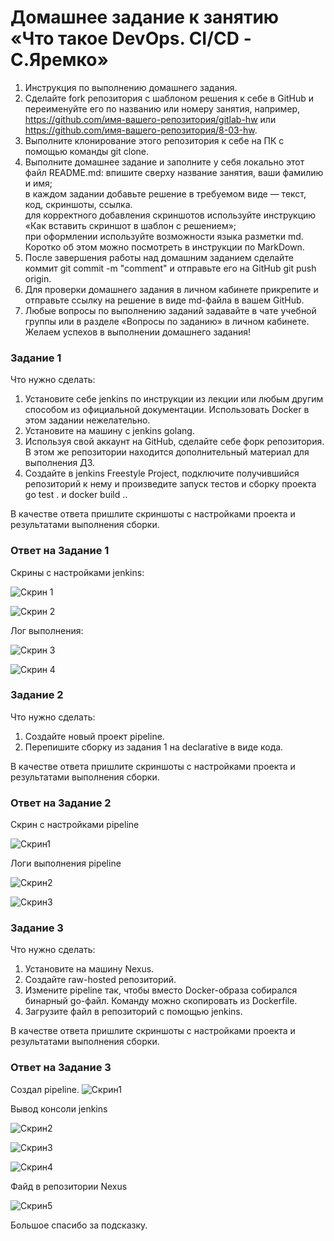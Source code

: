 # Домашнее задание к занятию «Что такое DevOps. СI/СD - С.Яремко»

1. Инструкция по выполнению домашнего задания.  
2. Сделайте fork репозитория c шаблоном решения к себе в GitHub и переименуйте его по названию или номеру занятия, например, https://github.com/имя-вашего-репозитория/gitlab-hw или https://github.com/имя-вашего-репозитория/8-03-hw.  
3. Выполните клонирование этого репозитория к себе на ПК с помощью команды git clone.  
4. Выполните домашнее задание и заполните у себя локально этот файл README.md:
  впишите сверху название занятия, ваши фамилию и имя;  
  в каждом задании добавьте решение в требуемом виде — текст, код, скриншоты, ссылка.  
  для корректного добавления скриншотов используйте инструкцию «Как вставить скриншот в шаблон с решением»;  
  при оформлении используйте возможности языка разметки md. Коротко об этом можно посмотреть в инструкции по MarkDown.  
5. После завершения работы над домашним заданием сделайте коммит git commit -m "comment" и отправьте его на GitHub git push origin.  
6. Для проверки домашнего задания в личном кабинете прикрепите и отправьте ссылку на решение в виде md-файла в вашем GitHub.  
7. Любые вопросы по выполнению заданий задавайте в чате учебной группы или в разделе «Вопросы по заданию» в личном кабинете.  
Желаем успехов в выполнении домашнего задания!

### Задание 1

Что нужно сделать:

1. Установите себе jenkins по инструкции из лекции или любым другим способом из официальной документации. Использовать Docker в этом задании нежелательно.  
2. Установите на машину с jenkins golang.  
3. Используя свой аккаунт на GitHub, сделайте себе форк репозитория. В этом же репозитории находится дополнительный материал для выполнения ДЗ.  
4. Создайте в jenkins Freestyle Project, подключите получившийся репозиторий к нему и произведите запуск тестов и сборку проекта go test . и docker build ..  
   
В качестве ответа пришлите скриншоты с настройками проекта и результатами выполнения сборки.

### Ответ на Задание 1

Скрины с настройками jenkins:

![Скрин 1](https://github.com/s-bessonniy/netology_hw_git_fors-20/blob/main/img/VirtualBox_Ubuntu_24_03_2024_12_56_07.png)

![Скрин 2](https://github.com/s-bessonniy/netology_hw_git_fors-20/blob/main/img/VirtualBox_Ubuntu_24_03_2024_12_58_35.png)

Лог выполнения:

![Скрин 3](https://github.com/s-bessonniy/netology_hw_git_fors-20/blob/main/img/VirtualBox_Ubuntu_24_03_2024_13_01_38.png)

![Скрин 4](https://github.com/s-bessonniy/netology_hw_git_fors-20/blob/main/img/VirtualBox_Ubuntu_24_03_2024_13_01_48.png)

### Задание 2

Что нужно сделать:

1. Создайте новый проект pipeline.  
2. Перепишите сборку из задания 1 на declarative в виде кода.
   
В качестве ответа пришлите скриншоты с настройками проекта и результатами выполнения сборки.  

### Ответ на Задание 2

Скрин с настройками pipeline

![Скрин1](https://github.com/s-bessonniy/netology_hw_git_fors-20/blob/main/img/VirtualBox_Ubuntu_24_03_2024_13_13_53.png)

Логи выполнения pipeline

![Скрин2](https://github.com/s-bessonniy/netology_hw_git_fors-20/blob/main/img/VirtualBox_Ubuntu_24_03_2024_13_14_22.png)

![Скрин3](https://github.com/s-bessonniy/netology_hw_git_fors-20/blob/main/img/VirtualBox_Ubuntu_24_03_2024_13_14_48.png)

### Задание 3

Что нужно сделать:

1. Установите на машину Nexus.  
2. Создайте raw-hosted репозиторий.  
3. Измените pipeline так, чтобы вместо Docker-образа собирался бинарный go-файл. Команду можно скопировать из Dockerfile.  
4. Загрузите файл в репозиторий с помощью jenkins.
   
В качестве ответа пришлите скриншоты с настройками проекта и результатами выполнения сборки.

### Ответ на Задание 3

Создал pipeline.
![Скрин1](https://github.com/s-bessonniy/netology_hw_git_fors-20/blob/main/img/VirtualBox_Ubuntu_25_03_2024_13_37_55.png)

Вывод консоли jenkins

![Скрин2](https://github.com/s-bessonniy/netology_hw_git_fors-20/blob/main/img/VirtualBox_Ubuntu_25_03_2024_13_44_25.png)

![Скрин3](https://github.com/s-bessonniy/netology_hw_git_fors-20/blob/main/img/VirtualBox_Ubuntu_25_03_2024_13_44_38.png)

![Скрин4](https://github.com/s-bessonniy/netology_hw_git_fors-20/blob/main/img/VirtualBox_Ubuntu_25_03_2024_13_44_48.png)

Файд в репозитории Nexus

![Скрин5](https://github.com/s-bessonniy/netology_hw_git_fors-20/blob/main/img/VirtualBox_Ubuntu_25_03_2024_13_47_18.png)

Большое спасибо за подсказку.

